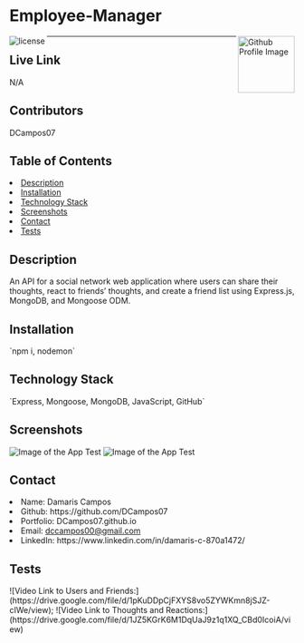 # Employee-Manager
<img align="left" src="https://img.shields.io/badge/License-MIT-green" alt="license">
<img align="right" width="100" height="100" src="https://avatars0.githubusercontent.com/u/68753563?s=400&u=db8ed5c85d35601b1cace358ee79fa43b9f12676&v=4" alt="Github Profile Image"><hr>

## Live Link
N/A

## Contributors
DCampos07
    
## Table of Contents
<li><a href="#description">Description</a></li>  
<li><a href="#installation">Installation</a></li> 
<li><a href="#tech">Technology Stack</a></li> 
<!-- <li><a href="#usage">Usage</a></li>  -->
<li><a href="#screenshots">Screenshots</a></li> 
<li><a href="#contact">Contact</a></li> 
<li><a href="#tests">Tests</a></li> 
  
<h2 id= "description">Description</h2>
An API for a social network web application where users can share their thoughts, react to friends’ thoughts, and create a friend list using Express.js, MongoDB, and Mongoose ODM.

<h2 id= "installation">Installation</h2>
`npm i, nodemon`
    
<h2 id= "technology">Technology Stack</h2>
 `Express, Mongoose, MongoDB, JavaScript, GitHub`
  
<!-- <h2 id= "usage">Usage</h2>
Use this to manage and maintain your company's database. -->
  
<h2 id= "screenshots">Screenshots</h2>

![Image of the App Test](USERS_FRIENDS.gif "gif of the application tests")
![Image of the App Test](Thoughts_Reactions.gif "gif of the application tests")


<h2 id= "contact">Contact</h2>
<li>Name: Damaris Campos</li> 
<li>Github: https://github.com/DCampos07</li> 
<li>Portfolio: DCampos07.github.io</li>
<li>Email: <a href="mailto:dccampos00@gmail.com" target="_blank">dccampos00@gmail.com</a></li> 
<li>LinkedIn: https://www.linkedin.com/in/damaris-c-870a1472/</li> 

    
<h2 id= "tests">Tests</h2>
![Video Link to Users and Friends:](https://drive.google.com/file/d/1pKuDDpCjFXYS8vo5ZYWKmn8jSJZ-cIWe/view);
![Video Link to Thoughts and Reactions:](https://drive.google.com/file/d/1JZ5KGrK6M1DqUaJ9z1q1XQ_CBd0IcoiA/view)
 
